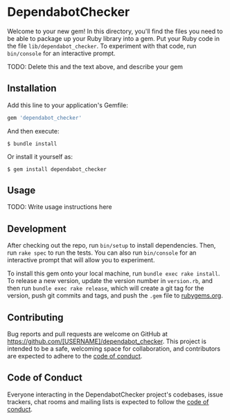# DependabotChecker

Welcome to your new gem! In this directory, you'll find the files you need to be able to package up your Ruby library into a gem. Put your Ruby code in the file `lib/dependabot_checker`. To experiment with that code, run `bin/console` for an interactive prompt.

TODO: Delete this and the text above, and describe your gem

## Installation

Add this line to your application's Gemfile:

```ruby
gem 'dependabot_checker'
```

And then execute:

    $ bundle install

Or install it yourself as:

    $ gem install dependabot_checker

## Usage

TODO: Write usage instructions here

## Development

After checking out the repo, run `bin/setup` to install dependencies. Then, run `rake spec` to run the tests. You can also run `bin/console` for an interactive prompt that will allow you to experiment.

To install this gem onto your local machine, run `bundle exec rake install`. To release a new version, update the version number in `version.rb`, and then run `bundle exec rake release`, which will create a git tag for the version, push git commits and tags, and push the `.gem` file to [rubygems.org](https://rubygems.org).

## Contributing

Bug reports and pull requests are welcome on GitHub at https://github.com/[USERNAME]/dependabot_checker. This project is intended to be a safe, welcoming space for collaboration, and contributors are expected to adhere to the [code of conduct](https://github.com/[USERNAME]/dependabot_checker/blob/master/CODE_OF_CONDUCT.md).


## Code of Conduct

Everyone interacting in the DependabotChecker project's codebases, issue trackers, chat rooms and mailing lists is expected to follow the [code of conduct](https://github.com/[USERNAME]/dependabot_checker/blob/master/CODE_OF_CONDUCT.md).
